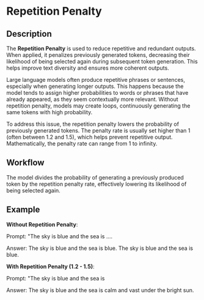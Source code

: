 # Repetition Penalty

## Description

The **Repetition Penalty** is used to reduce repetitive and redundant outputs.
When applied, it penalizes previously generated tokens, decreasing their likelihood of being selected again during subsequent token generation.
This helps improve text diversity and ensures more coherent outputs.

Large language models often produce repetitive phrases or sentences, especially when generating longer outputs.
This happens because the model tends to assign higher probabilities to words or phrases that have already appeared, as they seem contextually more relevant.
Without repetition penalty, models may create loops, continuously generating the same tokens with high probability.

To address this issue, the repetition penalty lowers the probability of previously generated tokens.
The penalty rate is usually set higher than 1 (often between 1.2 and 1.5), which helps prevent repetitive output.
Mathematically, the penalty rate can range from 1 to infinity.

## Workflow

The model divides the probability of generating a previously produced token by the repetition penalty rate, effectively lowering its likelihood of being selected again.

## Example

**Without Repetition Penalty**:

Prompt: "The sky is blue and the sea is ....

Answer: The sky is blue and the sea is blue. The sky is blue and the sea is blue.

**With Repetition Penalty (1.2 - 1.5)**:

Prompt: "The sky is blue and the sea is

Answer: The sky is blue and the sea is calm and vast under the bright sun.
